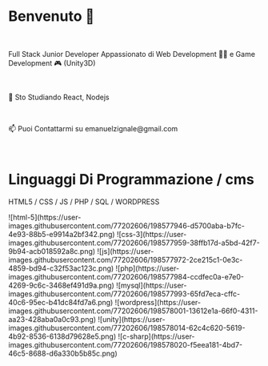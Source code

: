 <h1> Benvenuto 👋 </h1><br>

<p> Full Stack Junior Developer Appassionato di Web Development 👨‍💻 e Game Development 🎮 (Unity3D) </p> <br>

<p> 🌱 Sto Studiando React, Nodejs </p> <br>

<p> 📫 Puoi Contattarmi su emanuelzignale@gmail.com</p> <br>

<h1> Linguaggi Di Programmazione / cms </h1>

<p> HTML5 / CSS / JS / PHP / SQL / WORDPRESS </p>
![html-5](https://user-images.githubusercontent.com/77202606/198577946-d5700aba-b7fc-4e93-88b5-e9914a2bf342.png)
![css-3](https://user-images.githubusercontent.com/77202606/198577959-38ffb17d-a5bd-42f7-9b94-acb018592a8c.png)
![js](https://user-images.githubusercontent.com/77202606/198577972-2ce215c1-0e3c-4859-bd94-c32f53ac123c.png)
![php](https://user-images.githubusercontent.com/77202606/198577984-ccdfec0a-e7e0-4269-9c6c-3468ef491d9a.png)
![mysql](https://user-images.githubusercontent.com/77202606/198577993-65fd7eca-cffc-40c6-95ec-b41dc84fd7a6.png)
![wordpress](https://user-images.githubusercontent.com/77202606/198578001-13612e1a-66f0-4311-aa23-428aba0a0c93.png)
![unity](https://user-images.githubusercontent.com/77202606/198578014-62c4c620-5619-4b92-8536-6138d79628e5.png)
![c-sharp](https://user-images.githubusercontent.com/77202606/198578020-f5eea181-4bd7-46c5-8688-d6a330b5b85c.png)
